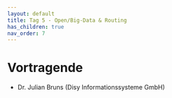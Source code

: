 ```yaml
---
layout: default
title: Tag 5 - Open/Big-Data & Routing
has_children: true
nav_order: 7
---
```


# Vortragende
* Dr. Julian Bruns (Disy Informationssysteme GmbH)
